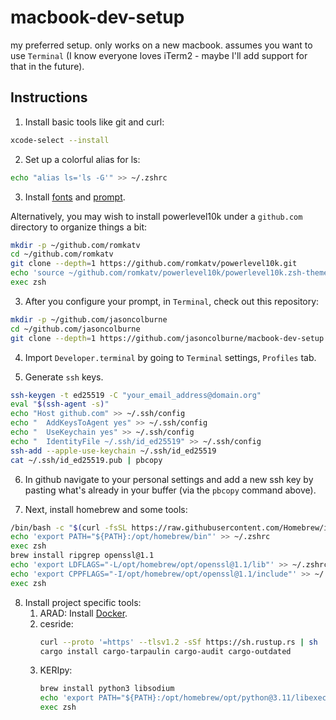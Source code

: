 # macbook-dev-setup
my preferred setup. only works on a new macbook. assumes you want to use `Terminal` (I know everyone loves iTerm2 - maybe I'll add support for that in the future).

## Instructions

1. Install basic tools like git and curl:

```sh
xcode-select --install
```

2. Set up a colorful alias for ls:

```sh
echo "alias ls='ls -G'" >> ~/.zshrc
```

3. Install [fonts](https://github.com/romkatv/powerlevel10k#manual-font-installation) and [prompt](https://github.com/romkatv/powerlevel10k#manual).

Alternatively, you may wish to install powerlevel10k under a `github.com` directory to organize things a bit:

```sh
mkdir -p ~/github.com/romkatv
cd ~/github.com/romkatv
git clone --depth=1 https://github.com/romkatv/powerlevel10k.git
echo 'source ~/github.com/romkatv/powerlevel10k/powerlevel10k.zsh-theme' >> ~/.zshrc
exec zsh
```

3. After you configure your prompt, in `Terminal`, check out this repository:

```sh
mkdir -p ~/github.com/jasoncolburne
cd ~/github.com/jasoncolburne
git clone --depth=1 https://github.com/jasoncolburne/macbook-dev-setup.git
```

4. Import `Developer.terminal` by going to `Terminal` settings, `Profiles` tab.

5. Generate `ssh` keys.

```sh
ssh-keygen -t ed25519 -C "your_email_address@domain.org"
eval "$(ssh-agent -s)"
echo "Host github.com" >> ~/.ssh/config
echo "  AddKeysToAgent yes" >> ~/.ssh/config
echo "  UseKeychain yes" >> ~/.ssh/config
echo "  IdentityFile ~/.ssh/id_ed25519" >> ~/.ssh/config
ssh-add --apple-use-keychain ~/.ssh/id_ed25519
cat ~/.ssh/id_ed25519.pub | pbcopy
```

6. In github navigate to your personal settings and add a new ssh key by pasting what's already in your buffer (via the `pbcopy` command above).

7. Next, install homebrew and some tools:

```sh
/bin/bash -c "$(curl -fsSL https://raw.githubusercontent.com/Homebrew/install/HEAD/install.sh)"
echo 'export PATH="${PATH}:/opt/homebrew/bin"' >> ~/.zshrc
exec zsh 
brew install ripgrep openssl@1.1
echo 'export LDFLAGS="-L/opt/homebrew/opt/openssl@1.1/lib"' >> ~/.zshrc
echo 'export CPPFLAGS="-I/opt/homebrew/opt/openssl@1.1/include"' >> ~/.zshrc
exec zsh
```

8. Install project specific tools:
    1. ARAD:
        Install [Docker](https://www.docker.com/products/docker-desktop/).
    2. cesride:
        ```sh
        curl --proto '=https' --tlsv1.2 -sSf https://sh.rustup.rs | sh
        cargo install cargo-tarpaulin cargo-audit cargo-outdated
        ```
    3. KERIpy:
        ```sh
        brew install python3 libsodium
        echo 'export PATH="${PATH}:/opt/homebrew/opt/python@3.11/libexec/bin"' >> ~/.zshrc
        exec zsh
        ```
